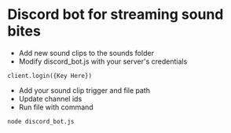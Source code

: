 ﻿# Discord bot for streaming sound bites

- Add new sound clips to the sounds folder
- Modify discord_bot.js with your server's credentials 
```
client.login({Key Here})
```
- Add your sound clip trigger and file path
- Update channel ids
- Run file with command 
```
node discord_bot.js
```
